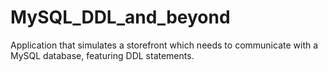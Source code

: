 # MySQL_DDL_and_beyond
Application that simulates a storefront which needs to communicate with a MySQL database, featuring DDL statements.
